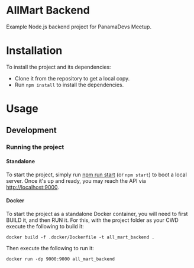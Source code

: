 # AllMart Backend
Example Node.js backend project for PanamaDevs Meetup.

# Installation

To install the project and its dependencies:

- Clone it from the repository to get a local copy.
- Run `npm install` to install the dependencies.

# Usage

## Development

### Running the project

#### Standalone

To start the project, simply run [npm run start](#npm-start) (or `npm start`) to boot a local server. Once it's up and ready, you may reach the API via [http://localhost:9000](http://localhost:9000).

#### Docker

To start the project as a standalone Docker container, you will need to first BUILD it, and then RUN it. For this, with the project folder as your CWD execute the following to build it:

```
docker build -f .docker/Dockerfile -t all_mart_backend .
```

Then execute the following to run it:

```
docker run -dp 9000:9000 all_mart_backend
```